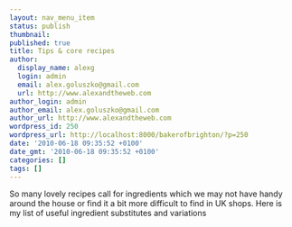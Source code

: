 ```yaml
---
layout: nav_menu_item
status: publish
thumbnail: 
published: true
title: Tips & core recipes
author:
  display_name: alexg
  login: admin
  email: alex.goluszko@gmail.com
  url: http://www.alexandtheweb.com
author_login: admin
author_email: alex.goluszko@gmail.com
author_url: http://www.alexandtheweb.com
wordpress_id: 250
wordpress_url: http://localhost:8000/bakerofbrighton/?p=250
date: '2010-06-18 09:35:52 +0100'
date_gmt: '2010-06-18 09:35:52 +0100'
categories: []
tags: []
---
```

<p>So many lovely recipes call for ingredients which we may not have handy around the house or find it a bit more difficult to find in UK shops. Here is my list of useful ingredient substitutes and variations</p>
